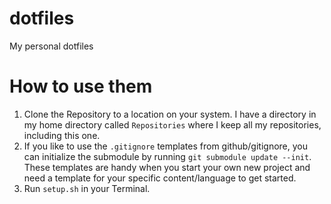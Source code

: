 # dotfiles
My personal dotfiles

# How to use them
1. Clone the Repository to a location on your system. I have a directory in my
home directory called `Repositories` where I keep all my repositories, including
this one.
2. If you like to use the `.gitignore` templates from github/gitignore, you can
initialize the submodule by running `git submodule update --init`.
These templates are handy when you start your own new project and need a
template for your specific content/language to get started.
3. Run `setup.sh` in your Terminal.
